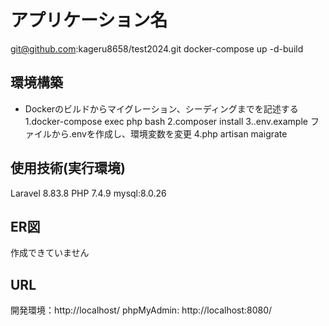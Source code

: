 # アプリケーション名
git@github.com:kageru8658/test2024.git
docker-compose up -d-build

## 環境構築
- Dockerのビルドからマイグレーション、シーディングまでを記述する
1.docker-compose exec php bash
2.composer install
3..env.example ファイルから.envを作成し、環境変数を変更
4.php artisan maigrate
## 使用技術(実行環境)
Laravel 8.83.8
PHP 7.4.9
mysql:8.0.26
## ER図
作成できていません

## URL
開発環境：http://localhost/
phpMyAdmin: http://localhost:8080/

